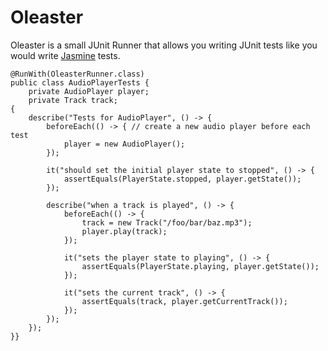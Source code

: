 Oleaster
=====

Oleaster is a small JUnit Runner that allows you writing JUnit tests like you would write [Jasmine][1] tests.

	@RunWith(OleasterRunner.class)
	public class AudioPlayerTests {
		private AudioPlayer player;
		private Track track;
	{
		describe("Tests for AudioPlayer", () -> {
			beforeEach(() -> { // create a new audio player before each test
				player = new AudioPlayer();
			});

			it("should set the initial player state to stopped", () -> {
				assertEquals(PlayerState.stopped, player.getState());
			});

			describe("when a track is played", () -> {
				beforeEach(() -> {
					track = new Track("/foo/bar/baz.mp3");
					player.play(track);
				});

				it("sets the player state to playing", () -> {
					assertEquals(PlayerState.playing, player.getState());
				});

				it("sets the current track", () -> {
					assertEquals(track, player.getCurrentTrack());
				});
			});
		});
	}}

[1]: http://jasmine.github.io/